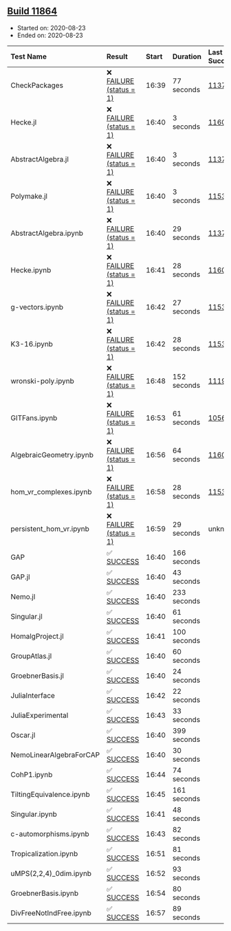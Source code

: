 ## [Build 11864](https://oscarci.mathematik.uni-kl.de/job/oscar/11864/)

* Started on: 2020-08-23
* Ended on: 2020-08-23

| Test Name    | Result | Start | Duration | Last Success | First Failure |
|:-------------|:-------|:------|:---------|:-------------|:--------------|
| CheckPackages | ❌ [FAILURE (status = 1)](https://oscarci.mathematik.uni-kl.de/job/oscar/11864/artifact/logs/build-11864/CheckPackages.log) | 16:39 | 77 seconds | [11376](https://oscarci.mathematik.uni-kl.de/job/oscar/11376/) | [11377](https://oscarci.mathematik.uni-kl.de/job/oscar/11377/) |
| Hecke.jl | ❌ [FAILURE (status = 1)](https://oscarci.mathematik.uni-kl.de/job/oscar/11864/artifact/logs/build-11864/Hecke.jl.log) | 16:40 | 3 seconds | [11602](https://oscarci.mathematik.uni-kl.de/job/oscar/11602/) | [11603](https://oscarci.mathematik.uni-kl.de/job/oscar/11603/) |
| AbstractAlgebra.jl | ❌ [FAILURE (status = 1)](https://oscarci.mathematik.uni-kl.de/job/oscar/11864/artifact/logs/build-11864/AbstractAlgebra.jl.log) | 16:40 | 3 seconds | [11376](https://oscarci.mathematik.uni-kl.de/job/oscar/11376/) | [11377](https://oscarci.mathematik.uni-kl.de/job/oscar/11377/) |
| Polymake.jl | ❌ [FAILURE (status = 1)](https://oscarci.mathematik.uni-kl.de/job/oscar/11864/artifact/logs/build-11864/Polymake.jl.log) | 16:40 | 3 seconds | [11532](https://oscarci.mathematik.uni-kl.de/job/oscar/11532/) | [11533](https://oscarci.mathematik.uni-kl.de/job/oscar/11533/) |
| AbstractAlgebra.ipynb | ❌ [FAILURE (status = 1)](https://oscarci.mathematik.uni-kl.de/job/oscar/11864/artifact/logs/build-11864/AbstractAlgebra.ipynb.log) | 16:40 | 29 seconds | [11376](https://oscarci.mathematik.uni-kl.de/job/oscar/11376/) | [11377](https://oscarci.mathematik.uni-kl.de/job/oscar/11377/) |
| Hecke.ipynb | ❌ [FAILURE (status = 1)](https://oscarci.mathematik.uni-kl.de/job/oscar/11864/artifact/logs/build-11864/Hecke.ipynb.log) | 16:41 | 28 seconds | [11602](https://oscarci.mathematik.uni-kl.de/job/oscar/11602/) | [11603](https://oscarci.mathematik.uni-kl.de/job/oscar/11603/) |
| g-vectors.ipynb | ❌ [FAILURE (status = 1)](https://oscarci.mathematik.uni-kl.de/job/oscar/11864/artifact/logs/build-11864/g-vectors.ipynb.log) | 16:42 | 27 seconds | [11532](https://oscarci.mathematik.uni-kl.de/job/oscar/11532/) | [11533](https://oscarci.mathematik.uni-kl.de/job/oscar/11533/) |
| K3-16.ipynb | ❌ [FAILURE (status = 1)](https://oscarci.mathematik.uni-kl.de/job/oscar/11864/artifact/logs/build-11864/K3-16.ipynb.log) | 16:42 | 28 seconds | [11532](https://oscarci.mathematik.uni-kl.de/job/oscar/11532/) | [11533](https://oscarci.mathematik.uni-kl.de/job/oscar/11533/) |
| wronski-poly.ipynb | ❌ [FAILURE (status = 1)](https://oscarci.mathematik.uni-kl.de/job/oscar/11864/artifact/logs/build-11864/wronski-poly.ipynb.log) | 16:48 | 152 seconds | [11192](https://oscarci.mathematik.uni-kl.de/job/oscar/11192/) | [11193](https://oscarci.mathematik.uni-kl.de/job/oscar/11193/) |
| GITFans.ipynb | ❌ [FAILURE (status = 1)](https://oscarci.mathematik.uni-kl.de/job/oscar/11864/artifact/logs/build-11864/GITFans.ipynb.log) | 16:53 | 61 seconds | [10566](https://oscarci.mathematik.uni-kl.de/job/oscar/10566/) | [10567](https://oscarci.mathematik.uni-kl.de/job/oscar/10567/) |
| AlgebraicGeometry.ipynb | ❌ [FAILURE (status = 1)](https://oscarci.mathematik.uni-kl.de/job/oscar/11864/artifact/logs/build-11864/AlgebraicGeometry.ipynb.log) | 16:56 | 64 seconds | [11602](https://oscarci.mathematik.uni-kl.de/job/oscar/11602/) | [11603](https://oscarci.mathematik.uni-kl.de/job/oscar/11603/) |
| hom_vr_complexes.ipynb | ❌ [FAILURE (status = 1)](https://oscarci.mathematik.uni-kl.de/job/oscar/11864/artifact/logs/build-11864/hom_vr_complexes.ipynb.log) | 16:58 | 28 seconds | [11532](https://oscarci.mathematik.uni-kl.de/job/oscar/11532/) | [11533](https://oscarci.mathematik.uni-kl.de/job/oscar/11533/) |
| persistent_hom_vr.ipynb | ❌ [FAILURE (status = 1)](https://oscarci.mathematik.uni-kl.de/job/oscar/11864/artifact/logs/build-11864/persistent_hom_vr.ipynb.log) | 16:59 | 29 seconds | unknown | unknown |
| GAP | ✅ [SUCCESS](https://oscarci.mathematik.uni-kl.de/job/oscar/11864/artifact/logs/build-11864/GAP.log) | 16:40 | 166 seconds |  |  |
| GAP.jl | ✅ [SUCCESS](https://oscarci.mathematik.uni-kl.de/job/oscar/11864/artifact/logs/build-11864/GAP.jl.log) | 16:40 | 43 seconds |  |  |
| Nemo.jl | ✅ [SUCCESS](https://oscarci.mathematik.uni-kl.de/job/oscar/11864/artifact/logs/build-11864/Nemo.jl.log) | 16:40 | 233 seconds |  |  |
| Singular.jl | ✅ [SUCCESS](https://oscarci.mathematik.uni-kl.de/job/oscar/11864/artifact/logs/build-11864/Singular.jl.log) | 16:40 | 61 seconds |  |  |
| HomalgProject.jl | ✅ [SUCCESS](https://oscarci.mathematik.uni-kl.de/job/oscar/11864/artifact/logs/build-11864/HomalgProject.jl.log) | 16:41 | 100 seconds |  |  |
| GroupAtlas.jl | ✅ [SUCCESS](https://oscarci.mathematik.uni-kl.de/job/oscar/11864/artifact/logs/build-11864/GroupAtlas.jl.log) | 16:40 | 60 seconds |  |  |
| GroebnerBasis.jl | ✅ [SUCCESS](https://oscarci.mathematik.uni-kl.de/job/oscar/11864/artifact/logs/build-11864/GroebnerBasis.jl.log) | 16:40 | 24 seconds |  |  |
| JuliaInterface | ✅ [SUCCESS](https://oscarci.mathematik.uni-kl.de/job/oscar/11864/artifact/logs/build-11864/JuliaInterface.log) | 16:42 | 22 seconds |  |  |
| JuliaExperimental | ✅ [SUCCESS](https://oscarci.mathematik.uni-kl.de/job/oscar/11864/artifact/logs/build-11864/JuliaExperimental.log) | 16:43 | 33 seconds |  |  |
| Oscar.jl | ✅ [SUCCESS](https://oscarci.mathematik.uni-kl.de/job/oscar/11864/artifact/logs/build-11864/Oscar.jl.log) | 16:40 | 399 seconds |  |  |
| NemoLinearAlgebraForCAP | ✅ [SUCCESS](https://oscarci.mathematik.uni-kl.de/job/oscar/11864/artifact/logs/build-11864/NemoLinearAlgebraForCAP.log) | 16:40 | 30 seconds |  |  |
| CohP1.ipynb | ✅ [SUCCESS](https://oscarci.mathematik.uni-kl.de/job/oscar/11864/artifact/logs/build-11864/CohP1.ipynb.log) | 16:44 | 74 seconds |  |  |
| TiltingEquivalence.ipynb | ✅ [SUCCESS](https://oscarci.mathematik.uni-kl.de/job/oscar/11864/artifact/logs/build-11864/TiltingEquivalence.ipynb.log) | 16:45 | 161 seconds |  |  |
| Singular.ipynb | ✅ [SUCCESS](https://oscarci.mathematik.uni-kl.de/job/oscar/11864/artifact/logs/build-11864/Singular.ipynb.log) | 16:41 | 48 seconds |  |  |
| c-automorphisms.ipynb | ✅ [SUCCESS](https://oscarci.mathematik.uni-kl.de/job/oscar/11864/artifact/logs/build-11864/c-automorphisms.ipynb.log) | 16:43 | 82 seconds |  |  |
| Tropicalization.ipynb | ✅ [SUCCESS](https://oscarci.mathematik.uni-kl.de/job/oscar/11864/artifact/logs/build-11864/Tropicalization.ipynb.log) | 16:51 | 81 seconds |  |  |
| uMPS(2,2,4)_0dim.ipynb | ✅ [SUCCESS](https://oscarci.mathematik.uni-kl.de/job/oscar/11864/artifact/logs/build-11864/uMPS-2-2-4-_0dim.ipynb.log) | 16:52 | 93 seconds |  |  |
| GroebnerBasis.ipynb | ✅ [SUCCESS](https://oscarci.mathematik.uni-kl.de/job/oscar/11864/artifact/logs/build-11864/GroebnerBasis.ipynb.log) | 16:54 | 80 seconds |  |  |
| DivFreeNotIndFree.ipynb | ✅ [SUCCESS](https://oscarci.mathematik.uni-kl.de/job/oscar/11864/artifact/logs/build-11864/DivFreeNotIndFree.ipynb.log) | 16:57 | 89 seconds |  |  |
